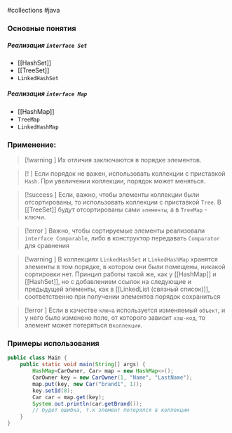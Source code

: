 #collections #java 
### Основные понятия

##### Реализация `interface Set`

- [[HashSet]]
- [[TreeSet]]
- `LinkedHashSet`
##### Реализация `interface Map`

- [[HashMap]]
- `TreeMap`
- `LinkedHashMap`

### Применение:

>[!warning ] Их отличия заключаются в порядке элементов. 

>[! ] Если порядок не важен, использовать коллекции с приставкой `Hash`. При увеличении коллекции, порядок может меняться.

>[!success ] Если, важно, чтобы элементы коллекции были отсортированы, то использовать коллекции с приставкой `Tree`. В [[TreeSet]] будут отсортированы сами `элементы`, а в `TreeMap` - ключи.
>

>[!error ] Важно, чтобы сортируемые элементы реализовали `interface Comparable`, либо в конструктор передавать `Comparator` для сравнения

>[!warning ] В коллекциях `LinkedHashSet` и `LinkedHashMap` хранятся элементы в том порядке, в котором они были помещены, никакой сортировки нет. Принцип работы такой же, как у [[HashMap]] и [[HashSet]], но с добавлением ссылок на следующие и предыдущей элементы, как в [[LinkedList (связный список)]], соответственно при получении элементов порядок сохраниться

>[!error ] Если в качестве `ключа` используется изменяемый `объект`, и у него было изменено поле, от которого зависит `хэш-код`, то элемент может потеряться в`коллекции`.
 
### Примеры использования

```java
public class Main {  
    public static void main(String[] args) {  
	    HashMap<CarOwner, Car> map = new HashMap<>();  
        CarOwner key = new CarOwner(1, "Name", "LastName");  
        map.put(key, new Car("brand1", 1));  
        key.setId(8);  
        Car car = map.get(key);  
        System.out.println(car.getBrand());  
        // будет ошибка, т.к элемент потерялся в коллекции
    }  
}
```
